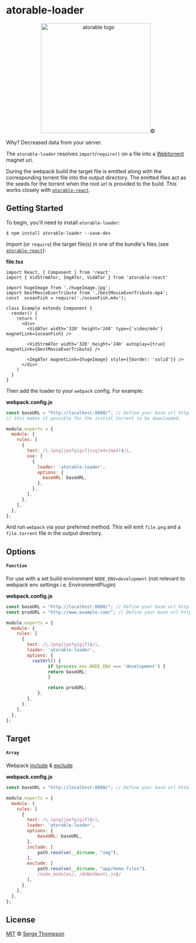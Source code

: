 # atorable-loader

<p align="center">
  <img src="https://github.com/sergethompson/atorable-loader/blob/main/atorable.png" height="300" width="300" title="atorable logo">©
</p>

Why? Decreased data from your server.

The `atorable-loader` resolves `import`/`require()` on a file into a [Webtorrent](https://webtorrent.io/) magnet uri. 

During the webpack build the target file is emitted along with the corresponding torrent file into the output directory. The emitted files act as the seeds for the torrent when the root url is provided to the build. This works closely with [`atorable-react`](https://github.com/Atorable/atorable-react).

## Getting Started

To begin, you'll need to install `atorable-loader`:

```console
$ npm install atorable-loader --save-dev
```

Import (or `require`) the target file(s) in one of the bundle's files (see [`atorable-react`](https://github.com/Atorable/atorable-react)):

**file.tsx**

```tsx
import React, { Component } from 'react'
import { VidStrmATor, ImgATor, VidATor } from 'atorable-react'

import hugeImage from './hugeImage.jpg';
import bestMovieEverTribute from './bestMovieEverTribute.mp4';
const  oceanFish = require('./oceanFish.m4v');

class Example extends Component {
  render() {
    return (
      <div>
        <VidATor width='320' height='240' type={'video/m4v'} magnetLink={oceanFish} />

        <VidStrmATor width='320' height='240' autoplay={true} magnetLink={bestMovieEverTribute} />

        <ImgATor magnetLink={hugeImage} style={{border: 'solid'}} />
      </div>
    )
  }
}
```

Then add the loader to your `webpack` config. For example:

**webpack.config.js**

```js
const baseURL = "http://localhost:8080/"; // Define your base url http://example.com/
// this makes it possible for the initial torrent to be downloaded.

module.exports = {
  module: {
    rules: [
      {
        test: /\.(png|jpe?g|gif|svg|m4v|mp4)$/i,
        use: [
          {
            loader: 'atorable-loader',
            options: {
              baseURL: baseURL,
            },
          },
        ],
      },
    ],
  },
};
```

And run `webpack` via your preferred method. This will emit `file.png` and a `file.torrent` file
in the output directory.

## Options
#### `Function`
For use with a set build environment `NODE_ENV=development` (not relevant to webpack env settings i.e. EnvironmentPlugin)


**webpack.config.js**

```js
const baseURL = "http://localhost:8080/"; // Define your base url http://example.com/
const prodURL = "http://www.example.com/"; // Define your base url http://example.com/

module.exports = {
  module: {
    rules: [
      {
        test: /\.(png|jpe?g|gif)$/i,
        loader: 'atorable-loader',
        options: {
          rootUrl() {
                if (process.env.NODE_ENV === 'development') {
                return baseURL;
                }

                return prodURL;
            },
        },
      },
    ],
  },
};
```


## Target
#### `Array`
Webpack [include](https://webpack.js.org/configuration/module/#ruleinclude) & [exclude](https://webpack.js.org/configuration/module/#ruleexclude)

**webpack.config.js**

```js
const baseURL = "http://localhost:8080/"; // Define your base url http://example.com/

module.exports = {
  module: {
    rules: [
      {
        test: /\.(png|jpe?g|gif)$/i,
        loader: 'atorable-loader',
        options: {
            baseURL: baseURL,
        },
        include: [
            path.resolve(__dirname, "img"), 
        ],
        exclude: [
            path.resolve(__dirname, "app/demo-files"),
            /node_modules/, /doNotWant\.js$/
        ],
      },
    ],
  },
};
```

## License
[MIT](./LICENSE) © [Serge Thompson](https://github.com/sergethompson)
